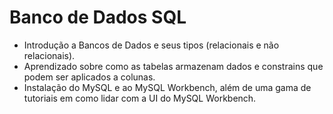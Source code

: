 # Banco de Dados SQL

- Introdução a Bancos de Dados e seus tipos (relacionais e não relacionais).
- Aprendizado sobre como as tabelas armazenam dados e constrains que podem ser aplicados a colunas.
- Instalação do MySQL e ao MySQL Workbench, além de uma gama de tutoriais em como lidar com a UI do MySQL Workbench.